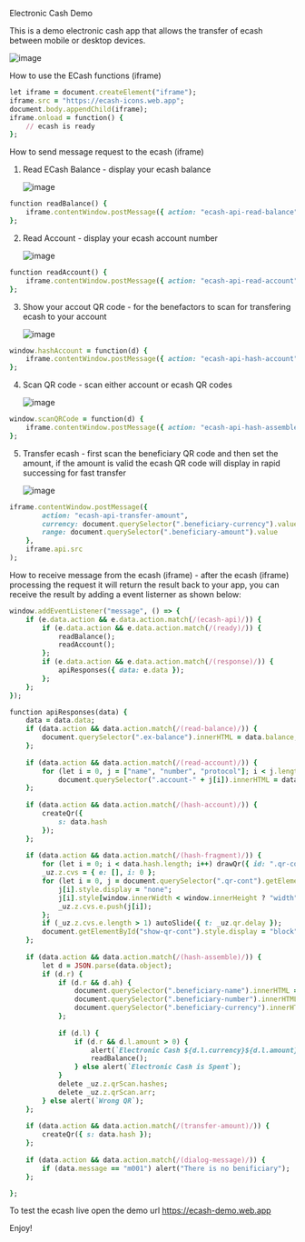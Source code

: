 Electronic Cash Demo

This is a demo electronic cash app that allows the transfer of ecash between mobile or desktop devices. 

![image](https://github.com/user-attachments/assets/ae11aadc-c563-4eed-86a8-81af27a0f661)



How to use the ECash functions (iframe)

```ruby
let iframe = document.createElement("iframe");
iframe.src = "https://ecash-icons.web.app";
document.body.appendChild(iframe);
iframe.onload = function() {
    // ecash is ready
};
```


How to send message request to the ecash (iframe)

1. Read ECash Balance - display your ecash balance

   ![image](https://github.com/user-attachments/assets/55c266eb-55e7-4ffc-b189-08b50857437d)

```ruby
function readBalance() {
    iframe.contentWindow.postMessage({ action: "ecash-api-read-balance" }, iframe.src);
};
```


2. Read Account - display your ecash account number

   ![image](https://github.com/user-attachments/assets/944603f8-5770-4ca2-81b1-3cf4201a0ce0)

```ruby
function readAccount() {
    iframe.contentWindow.postMessage({ action: "ecash-api-read-account" }, iframe.src);
};
```


3. Show your accout QR code - for the benefactors to scan for transfering ecash to your account

   ![image](https://github.com/user-attachments/assets/df15927a-9381-47e0-9846-b14b7ba33d17)

```ruby
window.hashAccount = function(d) {
    iframe.contentWindow.postMessage({ action: "ecash-api-hash-account" }, iframe.src);
};
```


4. Scan QR code - scan either account or ecash QR codes

   ![image](https://github.com/user-attachments/assets/8d2e3b43-f7c0-4a8b-8bf9-d53da7391f0b)

```ruby
window.scanQRCode = function(d) {
    iframe.contentWindow.postMessage({ action: "ecash-api-hash-assemble", qrScan: _uz.z.qrScan }, iframe.src);
};
```


5. Transfer ecash - first scan the beneficiary QR code and then set the amount, if the amount is valid the ecash QR code will display in rapid successing for fast transfer

   ![image](https://github.com/user-attachments/assets/fbbf2e83-5edf-45dd-9611-5b4cc3ac4e5f)

```ruby
iframe.contentWindow.postMessage({
        action: "ecash-api-transfer-amount",
        currency: document.querySelector(".beneficiary-currency").value,
        range: document.querySelector(".beneficiary-amount").value
    },
    iframe.api.src
);
```

How to receive message from the ecash (iframe) - after the ecash (iframe) processing the request it will return the result back to your app, you can receive the result by adding a event listerner as shown below: 

```ruby
window.addEventListener("message", () => {
    if (e.data.action && e.data.action.match(/(ecash-api)/)) {
        if (e.data.action && e.data.action.match(/(ready)/)) {
            readBalance();
            readAccount();
        };
        if (e.data.action && e.data.action.match(/(response)/)) {
            apiResponses({ data: e.data });
        };
    };
});
```

```ruby
function apiResponses(data) {
    data = data.data;
    if (data.action && data.action.match(/(read-balance)/)) {
        document.querySelector(".ex-balance").innerHTML = data.balance;
    };
    
    if (data.action && data.action.match(/(read-account)/)) {
        for (let i = 0, j = ["name", "number", "protocol"]; i < j.length; i++) 
            document.querySelector(".account-" + j[i]).innerHTML = data.account[j[i]] ? data.account[j[i]] : "***";
    };
    
    if (data.action && data.action.match(/(hash-account)/)) {
        createQr({
            s: data.hash 
        });
    };
    
    if (data.action && data.action.match(/(hash-fragment)/)) {
        for (let i = 0; i < data.hash.length; i++) drawQr({ id: ".qr-cont", piece: data.hash[i] });
        _uz.z.cvs = { e: [], i: 0 };
        for (let i = 0, j = document.querySelector(".qr-cont").getElementsByTagName("canvas"); i < j.length; i++) {
            j[i].style.display = "none";
            j[i].style[window.innerWidth < window.innerHeight ? "width" : "height"] = "75%";
            _uz.z.cvs.e.push(j[i]);
        };
        if (_uz.z.cvs.e.length > 1) autoSlide({ t: _uz.qr.delay });
        document.getElementById("show-qr-cont").style.display = "block";
    };
    
    if (data.action && data.action.match(/(hash-assemble)/)) {
        let d = JSON.parse(data.object);
        if (d.r) {
            if (d.r && d.ah) {
                document.querySelector(".beneficiary-name").innerHTML = d.ah.name;
                document.querySelector(".beneficiary-number").innerHTML = d.ah.number;
                document.querySelector(".beneficiary-currency").innerHTML = _uz.local.account.currency;
            };
            
            if (d.l) {
                if (d.r && d.l.amount > 0) {
                    alert(`Electronic Cash ${d.l.currency}${d.l.amount}`);
                    readBalance();
                } else alert(`Electronic Cash is Spent`);
            }
            delete _uz.z.qrScan.hashes;
            delete _uz.z.qrScan.arr;
        } else alert(`Wrong QR`);
    };
    
    if (data.action && data.action.match(/(transfer-amount)/)) {
        createQr({ s: data.hash });
    };
    
    if (data.action && data.action.match(/(dialog-message)/)) {
        if (data.message == "m001") alert("There is no benificiary");
    };

};
```

To test the ecash live open the demo url https://ecash-demo.web.app

Enjoy!
